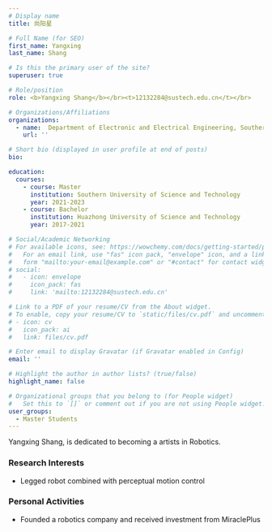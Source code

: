 ```yaml
---
# Display name
title: 尚阳星

# Full Name (for SEO)
first_name: Yangxing
last_name: Shang

# Is this the primary user of the site?
superuser: true

# Role/position
role: <b>Yangxing Shang</b></br><t>12132284@sustech.edu.cn</t></br>

# Organizations/Affiliations
organizations:
  - name:  Department of Electronic and Electrical Engineering, Southern University of Science and Technology
    url: ''

# Short bio (displayed in user profile at end of posts)
bio:

education:
  courses:
    - course: Master
      institution: Southern University of Science and Technology
      year: 2021-2023
    - course: Bachelor
      institution: Huazhong University of Science and Technology
      year: 2017-2021

# Social/Academic Networking
# For available icons, see: https://wowchemy.com/docs/getting-started/page-builder/#icons
#   For an email link, use "fas" icon pack, "envelope" icon, and a link in the
#   form "mailto:your-email@example.com" or "#contact" for contact widget.
# social:
#   - icon: envelope
#     icon_pack: fas
#     link: 'mailto:12132284@sustech.edu.cn'

# Link to a PDF of your resume/CV from the About widget.
# To enable, copy your resume/CV to `static/files/cv.pdf` and uncomment the lines below.
# - icon: cv
#   icon_pack: ai
#   link: files/cv.pdf

# Enter email to display Gravatar (if Gravatar enabled in Config)
email: ''

# Highlight the author in author lists? (true/false)
highlight_name: false

# Organizational groups that you belong to (for People widget)
#   Set this to `[]` or comment out if you are not using People widget.
user_groups:
  - Master Students
---
```


Yangxing Shang, is dedicated to becoming a artists in Robotics.


### **Research Interests**
* Legged robot combined with perceptual motion control


### **Personal Activities**
* Founded a robotics company and received investment from MiraclePlus
